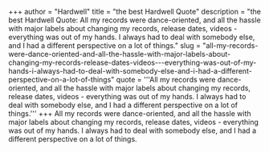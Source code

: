 +++
author = "Hardwell"
title = "the best Hardwell Quote"
description = "the best Hardwell Quote: All my records were dance-oriented, and all the hassle with major labels about changing my records, release dates, videos - everything was out of my hands. I always had to deal with somebody else, and I had a different perspective on a lot of things."
slug = "all-my-records-were-dance-oriented-and-all-the-hassle-with-major-labels-about-changing-my-records-release-dates-videos---everything-was-out-of-my-hands-i-always-had-to-deal-with-somebody-else-and-i-had-a-different-perspective-on-a-lot-of-things"
quote = '''All my records were dance-oriented, and all the hassle with major labels about changing my records, release dates, videos - everything was out of my hands. I always had to deal with somebody else, and I had a different perspective on a lot of things.'''
+++
All my records were dance-oriented, and all the hassle with major labels about changing my records, release dates, videos - everything was out of my hands. I always had to deal with somebody else, and I had a different perspective on a lot of things.
